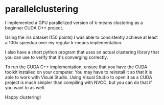 # parallelclustering

I implemented a GPU parallelized version of k-means clustering as a beginner CUDA C++ project.

Using the iris dataset (150 points) I was able to consistently achieve at least a 100x speedup over my regular k-means implementation.

I also have a short python program that uses an actual clustering library that you can use to verify that it's converging correctly.

To run the CUDA C++ implementation, ensure that you have the CUDA toolkit installed on your computer. You may have to reinstall it so that it is able to work with Visual Studio. Using Visual Studio to open it as a CUDA project is much simpler than compiling with NVCC, but you can do that if you want to as well.

Happy clustering!
